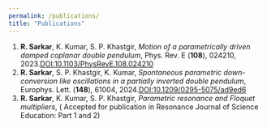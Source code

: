```yaml
---
permalink: /publications/
title: "Publications"
---
```

 1. **R. Sarkar**, K. Kumar, S. P. Khastgir, *Motion of a parametrically driven damped coplanar double pendulum*, Phys. Rev. E (**108**), 024210, 2023.[DOI:10.1103/PhysRevE.108.024210](https://journals.aps.org/pre/abstract/10.1103/PhysRevE.108.024210)
 2. **R. Sarkar**, S. P. Khastgir,  K. Kumar, *Spontaneous parametric down-conversion like oscillations in a partially inverted double pendulum*, Europhys. Lett. (**148**), 61004, 2024.[DOI:10.1209/0295-5075/ad9ed6](https://iopscience.iop.org/article/10.1209/0295-5075/ad9ed6)
 3. **R. Sarkar**, K. Kumar, S. P. Khastgir, *Parametric resonance and Floquet multipliers*, ( Accepted for publication in Resonance Journal of Science Education: Part 1 and 2)
